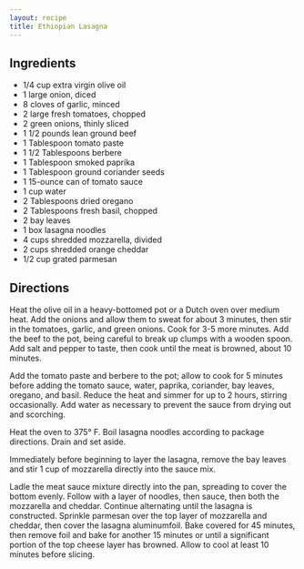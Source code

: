 ```yaml
---
layout: recipe
title: Ethiopian Lasagna
---
```


## Ingredients

* 1/4 cup extra virgin olive oil
* 1 large onion, diced
* 8 cloves of garlic, minced
* 2 large fresh tomatoes, chopped
* 2 green onions, thinly sliced
* 1 1/2 pounds lean ground beef
* 1 Tablespoon tomato paste
* 1 1/2 Tablespoons berbere
* 1 Tablespoon smoked paprika
* 1 Tablespoon ground coriander seeds
* 1 15-ounce can of tomato sauce
* 1 cup water
* 2 Tablespoons dried oregano
* 2 Tablespoons fresh basil, chopped
* 2 bay leaves
* 1 box lasagna noodles
* 4 cups shredded mozzarella, divided
* 2 cups shredded orange cheddar
* 1/2 cup grated parmesan

## Directions

Heat the olive oil in a heavy-bottomed pot or a Dutch oven over medium heat.
Add the onions and allow them to sweat for about 3 minutes, then stir in
the tomatoes, garlic, and green onions. Cook for 3-5 more minutes. Add the beef
to the pot, being careful to break up clumps with a wooden spoon. Add salt
and pepper to taste, then cook until the meat is browned, about 10 minutes.

Add the tomato paste and berbere to the pot; allow to cook for 5 minutes before
adding the tomato sauce, water, paprika, coriander, bay leaves, oregano, and basil.
Reduce the heat and simmer for up to 2 hours, stirring occasionally. Add water as necessary
to prevent the sauce from drying out and scorching.

Heat the oven to 375° F. Boil lasagna noodles according to package directions. Drain and set aside.

Immediately before beginning to layer the lasagna, remove the bay leaves
and stir 1 cup of mozzarella directly into the sauce mix.

Ladle the meat sauce mixture directly into the pan, spreading to cover
the bottom evenly. Follow with a layer of noodles, then sauce, then both the
mozzarella and cheddar. Continue alternating until the lasagna is
constructed. Sprinkle parmesan over the top layer of mozzarella and
cheddar, then cover the lasagna aluminumfoil. Bake covered for 45 minutes, 
then remove foil and bake for another 15 minutes or until a significant portion 
of the top cheese layer has browned. Allow to cool at least 10 minutes before slicing.

